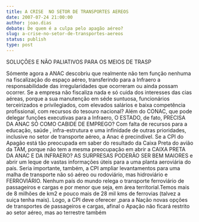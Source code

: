 ```yaml
---
title: A CRISE  NO SETOR DE TRANSPORTES AEREOS
date: 2007-07-24 21:00:00
author: joao.dias
debate: De quem é a culpa pelo apagão aéreo?
slug: a-crise-no-setor-de-transportes-aereos
status: publish 
type: post
---
```


SOLUÇÕES E NÃO PALIATIVOS PARA OS MEIOS DE TRASP  
  
Sómente agora a ANAC descobriu que realmente não tem função nenhuma na fiscalização do espaço aéreo, transferindo para a Infraero a responsabilidade das irregularidades que ocorreram ou ainda possam ocorrer. Se a empresa não fiscaliza nada e só cuida dos interesses das cias aéreas, porque a sua manutenção em séde suntuosa, funcionários terceirizados e privilegiados, com elevados salários e baixa competência profissional, com recursos do tesouro nacional? Além do CONAC, que pode delegar funções executivas para a Infraero, O ESTADO, de fato, PRECISA DA ANAC SÓ COMO CABIDE DE EMPREGO? Com falta de recursos para a educação, saúde , infra-estrutura e uma infinidade de outras prioridades, inclusive no setor de transporte aéreo, a Anac é precindivel. Se a CPI do Apagão está tão preocupada em saber do resultado da Caixa Preta do avião da TAM, porque não tem a mesma preocupação em abrir a CAIXA PRETA DA ANAC E DA INFRAERO? AS SURPRESAS PODERÃO SER BEM MAIORES e abrir um leque de vastas informações úteis para a uma planta aeroviária do país. Seria importante, também, a CPI ampliar levantamentos para uma malha de transporte não só aéreo ou rodoviário, mas hidroviário e FERROVIÁRIO. Nenhum país do mundo relega o transporte ferroviário de passageiros e cargas e por menor que seja, em área territorial.Temos mais de 8 milhões de km2 e pouco mais de 28 mil kms de ferrovias (talvez a suiça tenha mais). Logo, a CPI deve oferecer ,para a Nação novas opções de transportes de passageiros e cargas, afinal o Apação não ficará restrito ao setor aéreo, mas ao terrestre também
